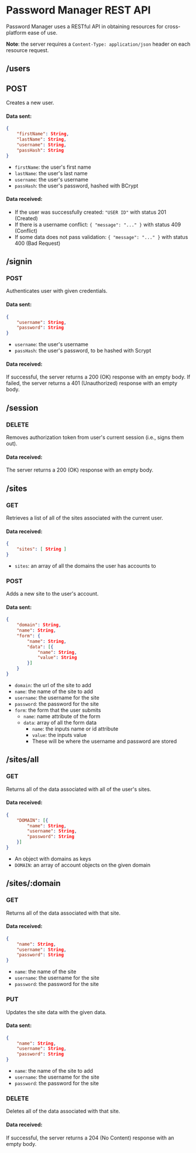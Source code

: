 # Password Manager REST API
Password Manager uses a RESTful API in obtaining resources for cross-platform ease of use.

**Note**: the server requires a `Content-Type: application/json` header on each resource request.

## /users

## POST
Creates a new user.

#### Data sent:
```json
{
    "firstName": String,
    "lastName": String,
    "username": String,
    "passHash": String
}
```

- `firstName`: the user's first name
- `lastName`: the user's last name
- `username`: the user's username
- `passHash`: the user's password, hashed with BCrypt

#### Data received:
- If the user was successfully created: `"USER ID"` with status 201 (Created)
- If there is a username conflict: `{ "message": "..." }` with status 409 (Conflict)
- If some data does not pass validation: `{ "message": "..." }` with status 400 (Bad Request)

## /signin

### POST
Authenticates user with given credentials.

#### Data sent:
```json
{
    "username": String,
    "password": String
}
```

- `username`: the user's username
- `passHash`: the user's password, to be hashed with Scrypt

#### Data received:
If successful, the server returns a 200 (OK) response with an empty body. If failed, the server returns a 401 (Unauthorized) response with an empty body.

## /session

### DELETE
Removes authorization token from user's current session (i.e., signs them out).

#### Data received:
The server returns a 200 (OK) response with an empty body.

## /sites

### GET
Retrieves a list of all of the sites associated with the current user.

#### Data received:
```json
{
    "sites": [ String ]
}
```

- `sites`: an array of all the domains the user has accounts to

### POST
Adds a new site to the user's account.

#### Data sent:
```json
{
    "domain": String,
    "name": String,
    "form": {
        "name": String,
        "data": [{
            "name": String,
            "value": String
        }]
    }
}
```

- `domain`: the url of the site to add
- `name`: the name of the site to add
- `username`: the username for the site
- `password`: the password for the site
- `form`: the form that the user submits
    + `name`: name attribute of the form
    + `data`: array of all the form data
        * `name`: the inputs name or id attribute
        * `value`: the inputs value
        * These will be where the username and password are stored

## /sites/all

### GET
Returns all of the data associated with all of the user's sites.

#### Data received:
```json
{
    "DOMAIN": [{
        "name": String,
        "username": String,
        "password": String
    }]
}
```

- An object with domains as keys
- `DOMAIN`: an array of account objects on the given domain

## /sites/:domain

### GET
Returns all of the data associated with that site.

#### Data received:
```json
{
    "name": String,
    "username": String,
    "password": String
}
```
- `name`: the name of the site
- `username`: the username for the site
- `password`: the password for the site


### PUT
Updates the site data with the given data.

#### Data sent:
```json
{
    "name": String,
    "username": String,
    "password": String
}
```

- `name`: the name of the site to add
- `username`: the username for the site
- `password`: the password for the site

### DELETE
Deletes all of the data associated with that site.

#### Data received:
If successful, the server returns a 204 (No Content) response with an empty body.

